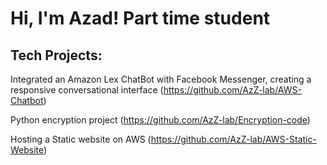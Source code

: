 <h1>Hi, I'm Azad! Part time student
  
  <h2>Tech Projects:</h2

  Integrated an Amazon Lex ChatBot with Facebook Messenger, creating a responsive conversational interface (https://github.com/AzZ-lab/AWS-Chatbot)

  Python encryption project (https://github.com/AzZ-lab/Encryption-code)

  Hosting a Static website on AWS (https://github.com/AzZ-lab/AWS-Static-Website)

  

  <b></b>

  






